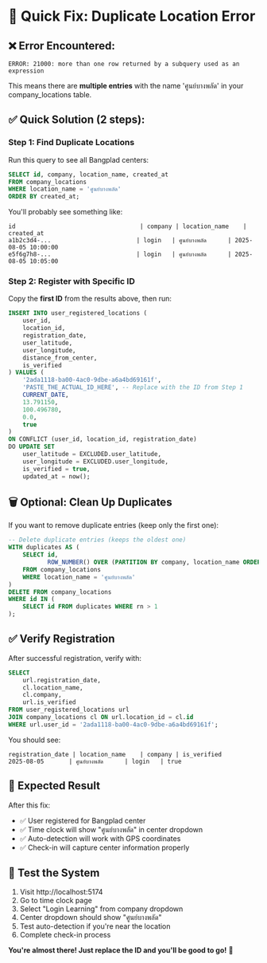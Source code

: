 # 🚨 Quick Fix: Duplicate Location Error

## ❌ Error Encountered:
```
ERROR: 21000: more than one row returned by a subquery used as an expression
```

This means there are **multiple entries** with the name 'ศูนย์บางพลัด' in your company_locations table.

## ✅ Quick Solution (2 steps):

### Step 1: Find Duplicate Locations
Run this query to see all Bangplad centers:
```sql
SELECT id, company, location_name, created_at
FROM company_locations 
WHERE location_name = 'ศูนย์บางพลัด'
ORDER BY created_at;
```

You'll probably see something like:
```
id                                   | company | location_name    | created_at
a1b2c3d4-...                        | login   | ศูนย์บางพลัด      | 2025-08-05 10:00:00
e5f6g7h8-...                        | login   | ศูนย์บางพลัด      | 2025-08-05 10:05:00
```

### Step 2: Register with Specific ID
Copy the **first ID** from the results above, then run:
```sql
INSERT INTO user_registered_locations (
    user_id,
    location_id,
    registration_date,
    user_latitude,
    user_longitude,
    distance_from_center,
    is_verified
) VALUES (
    '2ada1118-ba00-4ac0-9dbe-a6a4bd69161f',
    'PASTE_THE_ACTUAL_ID_HERE', -- Replace with the ID from Step 1
    CURRENT_DATE,
    13.791150,
    100.496780,
    0.0,
    true
)
ON CONFLICT (user_id, location_id, registration_date) 
DO UPDATE SET
    user_latitude = EXCLUDED.user_latitude,
    user_longitude = EXCLUDED.user_longitude,
    is_verified = true,
    updated_at = now();
```

## 🗑️ Optional: Clean Up Duplicates
If you want to remove duplicate entries (keep only the first one):
```sql
-- Delete duplicate entries (keeps the oldest one)
WITH duplicates AS (
    SELECT id, 
           ROW_NUMBER() OVER (PARTITION BY company, location_name ORDER BY created_at) as rn
    FROM company_locations
    WHERE location_name = 'ศูนย์บางพลัด'
)
DELETE FROM company_locations 
WHERE id IN (
    SELECT id FROM duplicates WHERE rn > 1
);
```

## ✅ Verify Registration
After successful registration, verify with:
```sql
SELECT 
    url.registration_date,
    cl.location_name,
    cl.company,
    url.is_verified
FROM user_registered_locations url
JOIN company_locations cl ON url.location_id = cl.id
WHERE url.user_id = '2ada1118-ba00-4ac0-9dbe-a6a4bd69161f';
```

You should see:
```
registration_date | location_name    | company | is_verified
2025-08-05       | ศูนย์บางพลัด      | login   | true
```

## 🎯 Expected Result
After this fix:
- ✅ User registered for Bangplad center
- ✅ Time clock will show "ศูนย์บางพลัด" in center dropdown
- ✅ Auto-detection will work with GPS coordinates
- ✅ Check-in will capture center information properly

## 🚀 Test the System
1. Visit http://localhost:5174
2. Go to time clock page
3. Select "Login Learning" from company dropdown
4. Center dropdown should show "ศูนย์บางพลัด"
5. Test auto-detection if you're near the location
6. Complete check-in process

**You're almost there! Just replace the ID and you'll be good to go!** 🎉